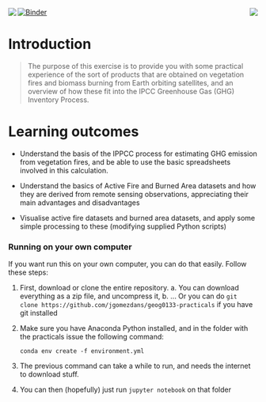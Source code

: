 <p><img src="https://github.com/profLewis/Geog2021_Coursework/blob/master/images/ucl_logo.png?raw=true" align="left" \>
    
<img src="https://www.nceo.ac.uk/wp-content/themes/nceo/assets/images/logos/img_logo_purple.svg" align="right" /></p>

[![Binder](https://mybinder.org/badge_logo.svg)](https://mybinder.org/v2/gh/profLewis/Wooster_fire_practical/master?filepath=docs%2FFireEmissionsPractical.ipynb)

Introduction
============

> The purpose of this exercise is to provide you with some 
> practical experience of the sort of products that are obtained on
> vegetation fires and biomass burning from Earth orbiting satellites,
> and an overview of how these fit into the IPCC Greenhouse Gas (GHG)
> Inventory Process. 


Learning outcomes
=================

-   Understand the basis of the IPPCC process for estimating GHG
    emission from vegetation fires, and be able to use the basic
    spreadsheets involved in this calculation.

-   Understand the basics of Active Fire and Burned Area datasets and
    how they are derived from remote sensing observations, appreciating
    their main advantages and disadvantages

-   Visualise active fire datasets and burned area datasets, and apply some
    simple processing to these (modifying supplied Python scripts)

### Running on your own computer

If you want run this on your own computer, you can do that easily. Follow these steps:

1. First, download or clone the entire repository. 
    a. You can download everything as a zip file, and uncompress it,
    b. ... Or you can do `git clone https://github.com/jgomezdans/geog0133-practicals` if you have git installed
2. Make sure you have Anaconda Python installed, and in the folder with the practicals issue the following command:

    ```
    conda env create -f environment.yml
    ```
3. The previous command can take a while to run, and needs the internet to download stuff.
4. You can then (hopefully) just run `jupyter notebook` on that folder
